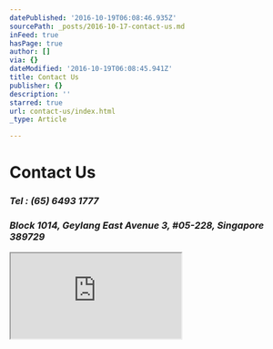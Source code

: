 ```yaml
---
datePublished: '2016-10-19T06:08:46.935Z'
sourcePath: _posts/2016-10-17-contact-us.md
inFeed: true
hasPage: true
author: []
via: {}
dateModified: '2016-10-19T06:08:45.941Z'
title: Contact Us
publisher: {}
description: ''
starred: true
url: contact-us/index.html
_type: Article

---
```

# **Contact Us**

### _Tel : (65) 6493 1777_

### _Block 1014, Geylang East Avenue 3, \#05-228, Singapore 389729_

<iframe src="https://the-grid.github.io/ed-location/?latitude=20&amp;longitude=-35&amp;zoom=16&amp;address=1014%20Geylang%20East%20Avenue%203%2C%20Geylang%2C%20Singapore%2C%20South%20East%2038%2C%20Singapore" style=""></iframe>